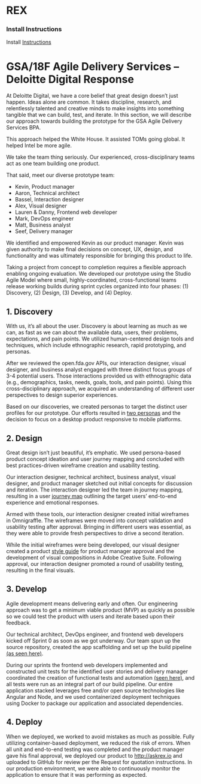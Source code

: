REX
=================

### Install Instructions

Install [Instructions](https://github.com/DeloitteDigitalDC/REX/blob/master/INSTALL.md)

# GSA/18F Agile Delivery Services – Deloitte Digital Response

At Deloitte Digital, we have a core belief that great design doesn’t just happen. Ideas alone are common. It takes discipline, research, and relentlessly talented and creative minds to make insights into something tangible that we can build, test, and iterate. In this section, we will describe our approach towards building the prototype for the GSA Agile Delivery Services BPA.

This approach helped the White House. It assisted TOMs going global. It helped Intel be more agile.

We take the team thing seriously. Our experienced, cross-disciplinary teams act as one team building one product.

That said, meet our diverse prototype team:
* Kevin, Product manager
* Aaron, Technical architect
* Bassel, Interaction designer
* Alex, Visual designer
* Lauren & Danny, Frontend web developer
* Mark, DevOps engineer
* Matt, Business analyst
* Seef, Delivery manager

We identified and empowered Kevin as our product manager. Kevin was given authority to make final decisions on concept, UX, design, and functionality and was ultimately responsible for bringing this product to life.

Taking a project from concept to completion requires a flexible approach enabling ongoing evaluation. We developed our prototype using the Studio Agile Model where small, highly-coordinated, cross-functional teams release working builds during sprint cycles organized into four phases: (1) Discovery, (2) Design, (3) Develop, and (4) Deploy.

## 1. Discovery

With us, it’s all about the user. Discovery is about learning as much as we can, as fast as we can about the available data, users, their problems, expectations, and pain points. We utilized human-centered design tools and techniques, which include ethnographic research, rapid prototyping, and personas.  

After we reviewed the open.fda.gov APIs, our interaction designer, visual designer, and business analyst engaged with three distinct focus groups of 3-4 potential users. Those interactions provided us with ethnographic data (e.g., demographics, tasks, needs, goals, tools, and pain points). Using this cross-disciplinary approach, we acquired an understanding of different user perspectives to design superior experiences.

Based on our discoveries, we created personas to target the distinct user profiles for our prototype. Our efforts resulted in [two personas]("https://github.com/DeloitteDigitalDC/REX/blob/master/evidence/ux/ReX-Personas-Final.pdf") and the decision to focus on a desktop product responsive to mobile platforms.

## 2. Design

Great design isn’t just beautiful, it’s emphatic. We used persona-based product concept ideation and user journey mapping and concluded with best practices-driven wireframe creation and usability testing.

Our interaction designer, technical architect, business analyst, visual designer, and product manager sketched out initial concepts for discussion and iteration.  The interaction designer led the team in journey mapping, resulting in a user [journey map]("https://github.com/DeloitteDigitalDC/REX/blob/master/evidence/ux/ReX-GSA%20ADS%20Journey%20Map_Deloitte.pdf") outlining the target users’ end-to-end experience and emotional responses.

Armed with these tools, our interaction designer created initial wireframes in Omnigraffle. The wireframes were moved into concept validation and usability testing after approval. Bringing in different users was essential, as they were able to provide fresh perspectives to drive a second iteration.

While the initial wireframes were being developed, our visual designer created a product [style guide]("https://github.com/DeloitteDigitalDC/REX/blob/master/evidence/design/ReX-Styleguide-V3.pdf") for product manager approval and the development of visual compositions in Adobe Creative Suite. Following approval, our interaction designer promoted a round of usability testing, resulting in the final visuals.

## 3. Develop

Agile development means delivering early and often. Our engineering approach was to get a minimum viable product (MVP) as quickly as possible so we could test the product with users and iterate based upon their feedback.

Our technical architect, DevOps engineer, and frontend web developers kicked off Sprint 0 as soon as we got underway.  Our team spun up the source repository, created the app scaffolding and set up the build pipeline [(as seen here)]("https://github.com/DeloitteDigitalDC/REX/blob/master/evidence/ReX-DevOps.pdf").

During our sprints the frontend web developers implemented and constructed unit tests for the identified user stories and delivery manager coordinated the creation of functional tests and automation [(seen here)]("https://github.com/DeloitteDigitalDC/REX/tree/master/evidence/quality-assurance"), and all tests were run as an integral part of our build pipeline.  Our entire application stacked leverages free and/or open source technologies like Angular and Node, and we used containerized deployment techniques using Docker to package our application and associated dependencies.

## 4. Deploy

When we deployed, we worked to avoid mistakes as much as possible. Fully utilizing container-based deployment, we reduced the risk of errors. When all unit and end-to-end testing was completed and the product manager gave his final approval, we deployed our product to http://askrex.io and uploaded to GitHub for review per the Request for quotation instructions. In our production environment, we were able to continuously monitor the application to ensure that it was performing as expected.
